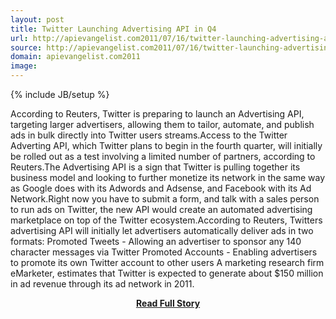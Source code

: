 ```yaml
---
layout: post
title: Twitter Launching Advertising API in Q4
url: http://apievangelist.com2011/07/16/twitter-launching-advertising-api-in-q4/
source: http://apievangelist.com2011/07/16/twitter-launching-advertising-api-in-q4/
domain: apievangelist.com2011
image: 
---
```

{% include JB/setup %}<p>According to Reuters, Twitter is preparing to launch an Advertising API, targeting larger advertisers, allowing them to tailor, automate, and publish ads in bulk directly into Twitter users streams.Access to the Twitter Adverting API, which Twitter plans to begin in the fourth quarter, will initially be rolled out as a test involving a limited number of partners, according to Reuters.The Advertising API is a sign that Twitter is pulling together its business model and looking to further monetize its network in the same way as Google does with its Adwords and Adsense, and Facebook with its Ad Network.Right now you have to submit a form, and talk with a sales person to run ads on Twitter, the new API would create an automated advertising marketplace on top of the Twitter ecosystem.According to Reuters, Twitters advertising API will initially let advertisers automatically deliver ads in two formats: Promoted Tweets - Allowing an advertiser to sponsor any 140 character messages via Twitter Promoted Accounts - Enabling advertisers to promote its own Twitter account to other users A marketing research firm eMarketer, estimates that Twitter is expected to generate about $150 million in ad revenue through its ad network in 2011.</p>
<center><p><a href="http://apievangelist.com2011/07/16/twitter-launching-advertising-api-in-q4/" style='padding:25px; font-sze:18px; font-weight: bold;'>Read Full Story</a></p></center>
